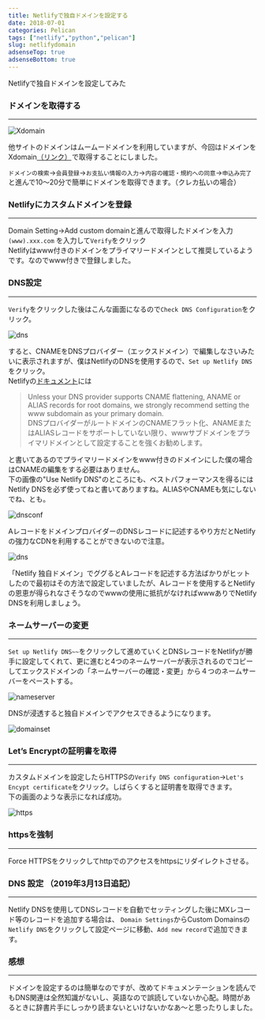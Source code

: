 ```yaml
---
title: Netlifyで独自ドメインを設定する
date: 2018-07-01
categories: Pelican
tags: ["netlify","python","pelican"]
slug: netlifydomain
adsenseTop: true
adsenseBottom: true
---
```


Netlifyで独自ドメインを設定してみた

### ドメインを取得する
---

![Xdomain](../../../images/xdomaintop.jpg)  

他サイトのドメインはムームードメインを利用していますが、今回はドメインをXdomain<a href="https://px.a8.net/svt/ejp?a8mat=356RAJ+GF7GHE+CO4+15PEXE" target="_blank" rel="nofollow">（リンク）</a><img border="0" width="1" height="1" src="https://www10.a8.net/0.gif?a8mat=356RAJ+GF7GHE+CO4+15PEXE" alt="">で取得することにしました。  

`ドメインの検索`→`会員登録`→`お支払い情報の入力`→`内容の確認・規約への同意`→`申込み完了`と進んで10～20分で簡単にドメインを取得できます。（クレカ払いの場合）  

### Netlifyにカスタムドメインを登録
---

Domain Setting→Add custom domainと進んで取得したドメインを入力`(www).xxx.com` を入力して`Verify`をクリック  
Netlifyはwww付きのドメインをプライマリードメインとして推奨しているようです。なのでwww付きで登録しました。  


### DNS設定
---

`Verify`をクリックした後はこんな画面になるので`Check DNS Configuration`をクリック。

![dns](../../../images/checkdns.jpg)  

すると、CNAMEをDNSプロバイダー（エックスドメイン）で編集しなさいみたいに表示されますが、僕はNetlifyのDNSを使用するので、`Set up Netlify DNS`をクリック。  
Netlifyの[ドキュメント](https://docs.netlify.com/domains-https/custom-domains/multiple-domains/#apex-domains-and-www-subdomains)には

> Unless your DNS provider supports CNAME flattening, ANAME or ALIAS records for root domains, we strongly recommend setting the www subdomain as your primary domain.  
DNSプロバイダーがルートドメインのCNAMEフラット化、ANAMEまたはALIASレコードをサポートしていない限り、wwwサブドメインをプライマリドメインとして設定することを強くお勧めします。

と書いてあるのでプライマリードメインをwww付きのドメインにした僕の場合はCNAMEの編集をする必要はありません。  
下の画像の"Use Netlify DNS"のところにも、ベストパフォーマンスを得るにはNetlify DNSを必ず使ってねと書いてありますね。ALIASやCNAMEも気にしないでね、とも。  

![dnsconf](../../../images/dnsconf3.jpg)

  
AレコードをドメインプロバイダーのDNSレコードに記述するやり方だとNetlifyの強力なCDNを利用することができないので注意。
  

![dns](../../../images/dnsconf1.jpg)

「Netlify 独自ドメイン」でググるとAレコードを記述する方法ばかりがヒットしたので最初はその方法で設定していましたが、Aレコードを使用するとNetlifyの恩恵が得られなさそうなのでwwwの使用に抵抗がなければwwwありでNetlify DNSを利用しましょう。  

### ネームサーバーの変更
---
`Set up Netlify DNS~~`をクリックして進めていくとDNSレコードをNetlifyが勝手に設定してくれて、更に進むと4つのネームサーバーが表示されるのでコピーしてエックスドメインの「ネームサーバーの確認・変更」から４つのネームサーバーをペーストする。    


![nameserver](../../../images/nameservers.jpg)

  DNSが浸透すると独自ドメインでアクセスできるようになります。


![domainset](../../../images/domainset.jpg)  


### Let’s Encryptの証明書を取得
---
カスタムドメインを設定したらHTTPSの`Verify DNS configuration`→`Let's Encypt certificate`をクリック。しばらくすると証明書を取得できます。  
下の画面のような表示になれば成功。   


![https](../../../images/https.jpg)


### httpsを強制
---
Force HTTPSをクリックしてhttpでのアクセスをhttpsにリダイレクトさせる。

### DNS 設定 （2019年3月13日追記）
---

Netlify DNSを使用してDNSレコードを自動でセッティングした後にMXレコード等のレコードを追加する場合は、  `Domain Settings`からCustom Domainsの`Netlify DNS`をクリックして設定ページに移動、`Add new record`で追加できます。

### 感想
---
ドメインを設定するのは簡単なのですが、改めてドキュメンテーションを読んでもDNS関連は全然知識がないし、英語なので誤読していないか心配。時間があるときに辞書片手にしっかり読まないといけないかなあ～と思ったりしました。
